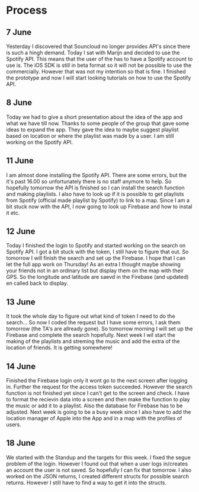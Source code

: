 # Process 

## 7 June

Yesterday I discovered that Souncloud no longer provides API's since there is such a hingh demand. Today I sat with Marijn and decided 
to use the Spotify API. This means that the user of the has to have a Spotify account to use is. The iOS SDK is still in beta format so 
it will not be possible to use the commercially. However that was not my intention so that is fine. I finished the prototype and now I
will start looking tutorials on how to use the Spotify API.

## 8 June

Today we had to give a short presentation about the idea of the app and what we have till now. Thanks to some people of the group 
that gave some ideas to expand the app. They gave the idea to maybe suggest playlist based on location or where the playlist was
made by a user. I am still working on the Spotify API.

## 11 June

I am almost done installing the Spotify API. There are some errors, but the it's past 16.00 so unfortunately there is no staff anymore 
to help. So hopefully tomorrow the API is finished so I can install the search function and making playlists. I also have to look up
if it is possible to get playlists from Spotify (official made playlist by Spotify) to link to a map. Since I am a bit stuck now with the API, I now going to look up Firebase and how to instal it etc.

## 12 June

Today I finished the login to Spotify and started working on the search on Spotify API. I got a bit stuck with the token, I still have to
figure that out. So tomorrow I will finish the search and set up the Firebase. I hope that I can let the full app work on Thursday! As an
extra I thought maybe showing your friends not in an ordinary list but display them on the map with their GPS. So the longitude and
latitude are saevd in the Firebase (and updated) en called back to display.

## 13 June

It took the whole day to figure out what kind of token I need to do the search... So now I coded the request but I have some errors, I 
ask them tomorrow (the TA's are allready gone). So tomorrow morning I will set up the Firebase and complete the search hopefully. Next
week I wil start the making of the playlists and streming the music and add the extra of the location of friends. It is getting somewhere!


## 14 June

Finished the Firebase login only it wont go to the next screen after logging in. Further the request for the access token succeeded.
However the search function is not finished yet since I can't get to the screen and check. I have to format the recievin data into a 
screen and then make the function to play the music or add it to a playlist. Also the database for Firebase has to be adjusted. Next week
is going to be a busy week since I also have to add the location manager of Apple into the App and in a map with the profiles of users.

## 18 June

We started with the Standup and the targets for this week. I fixed the segue problem of the login. However I found out that when a user 
logs in/creates an account the user is not saved. So hopefully I can fix that tomorrow. I also worked on the JSON returns, I created 
different structs for possible search returns. However I still have to find a way to get it into the structs. 




